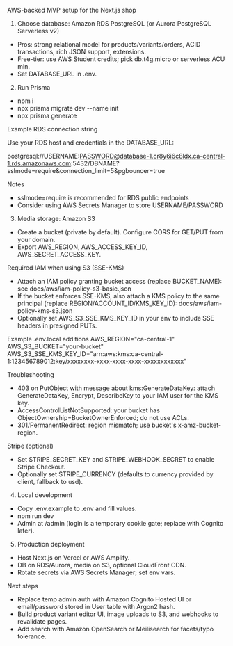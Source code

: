 AWS-backed MVP setup for the Next.js shop

1) Choose database: Amazon RDS PostgreSQL (or Aurora PostgreSQL Serverless v2)
- Pros: strong relational model for products/variants/orders, ACID transactions, rich JSON support, extensions.
- Free-tier: use AWS Student credits; pick db.t4g.micro or serverless ACU min.
- Set DATABASE_URL in .env.

2) Run Prisma
- npm i
- npx prisma migrate dev --name init
- npx prisma generate

Example RDS connection string

Use your RDS host and credentials in the DATABASE_URL:

postgresql://USERNAME:PASSWORD@database-1.cr8y6i6c8ldx.ca-central-1.rds.amazonaws.com:5432/DBNAME?sslmode=require&connection_limit=5&pgbouncer=true

Notes
- sslmode=require is recommended for RDS public endpoints
- Consider using AWS Secrets Manager to store USERNAME/PASSWORD

3) Media storage: Amazon S3
- Create a bucket (private by default). Configure CORS for GET/PUT from your domain.
- Export AWS_REGION, AWS_ACCESS_KEY_ID, AWS_SECRET_ACCESS_KEY.

Required IAM when using S3 (SSE-KMS)
- Attach an IAM policy granting bucket access (replace BUCKET_NAME): see docs/aws/iam-policy-s3-basic.json
- If the bucket enforces SSE-KMS, also attach a KMS policy to the same principal (replace REGION/ACCOUNT_ID/KMS_KEY_ID): docs/aws/iam-policy-kms-s3.json
- Optionally set AWS_S3_SSE_KMS_KEY_ID in your env to include SSE headers in presigned PUTs.

Example .env.local additions
AWS_REGION="ca-central-1"
AWS_S3_BUCKET="your-bucket"
AWS_S3_SSE_KMS_KEY_ID="arn:aws:kms:ca-central-1:123456789012:key/xxxxxxxx-xxxx-xxxx-xxxx-xxxxxxxxxxxx"

Troubleshooting
- 403 on PutObject with message about kms:GenerateDataKey: attach GenerateDataKey, Encrypt, DescribeKey to your IAM user for the KMS key.
- AccessControlListNotSupported: your bucket has ObjectOwnership=BucketOwnerEnforced; do not use ACLs.
- 301/PermanentRedirect: region mismatch; use bucket's x-amz-bucket-region.

Stripe (optional)
- Set STRIPE_SECRET_KEY and STRIPE_WEBHOOK_SECRET to enable Stripe Checkout.
- Optionally set STRIPE_CURRENCY (defaults to currency provided by client, fallback to usd).

4) Local development
- Copy .env.example to .env and fill values.
- npm run dev
- Admin at /admin (login is a temporary cookie gate; replace with Cognito later).

5) Production deployment
- Host Next.js on Vercel or AWS Amplify.
- DB on RDS/Aurora, media on S3, optional CloudFront CDN.
- Rotate secrets via AWS Secrets Manager; set env vars.

Next steps
- Replace temp admin auth with Amazon Cognito Hosted UI or email/password stored in User table with Argon2 hash.
- Build product variant editor UI, image uploads to S3, and webhooks to revalidate pages.
- Add search with Amazon OpenSearch or Meilisearch for facets/typo tolerance.
